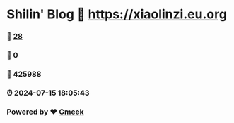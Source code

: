 # Shilin' Blog :link: https://xiaolinzi.eu.org 
### :page_facing_up: [28](https://xiaolinzi.eu.org/tag.html) 
### :speech_balloon: 0 
### :hibiscus: 425988 
### :alarm_clock: 2024-07-15 18:05:43 
### Powered by :heart: [Gmeek](https://github.com/Meekdai/Gmeek)
